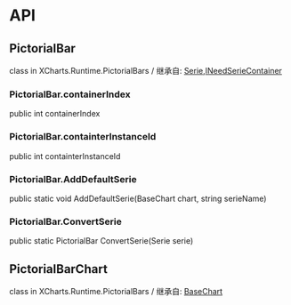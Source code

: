 # API

## PictorialBar

class in XCharts.Runtime.PictorialBars / 继承自: [Serie](https://xcharts-team.github.io/docs/api#serie),[INeedSerieContainer](https://xcharts-team.github.io/docs/api#ineedseriecontainer)

### PictorialBar.containerIndex

public int containerIndex  

### PictorialBar.containterInstanceId

public int containterInstanceId  

### PictorialBar.AddDefaultSerie

public static void AddDefaultSerie(BaseChart chart, string serieName)  

### PictorialBar.ConvertSerie

public static PictorialBar ConvertSerie(Serie serie)  

## PictorialBarChart

class in XCharts.Runtime.PictorialBars / 继承自: [BaseChart](https://xcharts-team.github.io/docs/api#basechart)

